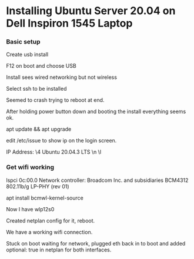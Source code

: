 # Installing Ubuntu Server 20.04 on Dell Inspiron 1545 Laptop

### Basic setup
Create usb install

F12 on boot and choose USB

Install sees wired networking but not wireless

Select ssh to be installed

Seemed to crash trying to reboot at end.

After holding power button down and booting the install everything seems ok.

apt update && apt upgrade

edit /etc/issue to show ip on the login screen.

IP Address: \4
Ubuntu 20.04.3 LTS \n \l

### Get wifi working
lspci
0c:00.0 Network controller: Broadcom Inc. and subsidiaries BCM4312 802.11b/g LP-PHY (rev 01)

apt install bcmwl-kernel-source

Now I have wlp12s0

Created netplan config for it, reboot.

We have a working wifi connection.

Stuck on boot waiting for network, plugged eth back in to boot and added optional: true in netplan for both interfaces.
